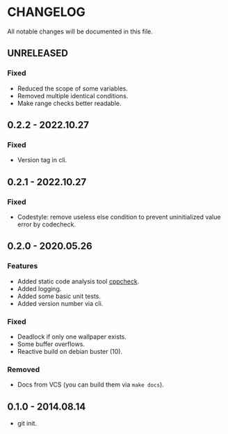 # CHANGELOG

All notable changes will be documented in this file.

<!-- markdownlint-disable MD013 MD024 -->

## UNRELEASED

### Fixed

- Reduced the scope of some variables.
- Removed multiple identical conditions.
- Make range checks better readable. 

## 0.2.2 - 2022.10.27

### Fixed

- Version tag in cli.

## 0.2.1 - 2022.10.27

### Fixed

- Codestyle: remove useless else condition to prevent uninitialized value error by codecheck.

## 0.2.0 - 2020.05.26

### Features

- Added static code analysis tool [cppcheck](https://github.com/danmar/cppcheck).
- Added logging.
- Added some basic unit tests.
- Added version number via cli.

### Fixed

- Deadlock if only one wallpaper exists.
- Some buffer overflows.
- Reactive build on debian buster (10).

### Removed

- Docs from VCS (you can build them via `make docs`).

## 0.1.0 - 2014.08.14

- git init.

<!-- markdownlint-enable MD013 MD024 -->
